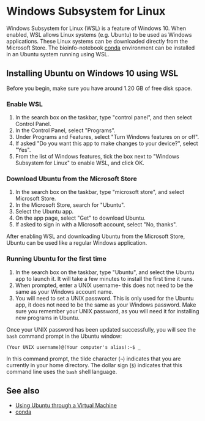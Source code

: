 # Windows Subsystem for Linux

Windows Subsystem for Linux (WSL) is a feature of Windows 10.
When enabled, WSL allows Linux systems (e.g. Ubuntu) to be used as Windows applications.
These Linux systems can be downloaded directly from the Microsoft Store.
The bioinfo-notebook [conda](conda.md) environment can be installed in an Ubuntu system running using WSL.

## Installing Ubuntu on Windows 10 using WSL

Before you begin, make sure you have around 1.20 GB of free disk space.

### Enable WSL

1. In the search box on the taskbar, type "control panel", and then select Control Panel.
2. In the Control Panel, select "Programs".
3. Under Programs and Features, select "Turn Windows features on or off".
4. If asked "Do you want this app to make changes to your device?", select "Yes".
5. From the list of Windows features, tick the box next to "Windows Subsystem for Linux" to enable WSL, and click OK.

### Download Ubuntu from the Microsoft Store

1. In the search box on the taskbar, type "microsoft store", and select Microsoft Store.
2. In the Microsoft Store, search for "Ubuntu".
3. Select the Ubuntu app.
4. On the app page, select "Get" to download Ubuntu.
5. If asked to sign in with a Microsoft account, select "No, thanks".

After enabling WSL and downloading Ubuntu from the Microsoft Store, Ubuntu can be used like a regular Windows application.

### Running Ubuntu for the first time

1. In the search box on the taskbar, type "Ubuntu", and select the Ubuntu app to launch it. It will take a few minutes to install the first time it runs.
2. When prompted, enter a UNIX username- this does not need to be the same as your Windows account name.
3. You will need to set a UNIX password. This is only used for the Ubuntu app, it does not need to be the same as your Windows password. Make sure you remember your UNIX password, as you will need it for installing new programs in Ubuntu.

Once your UNIX password has been updated successfully, you will see the `bash` command prompt in the Ubuntu window:

```
(Your UNIX username)@(Your computer's alias):~$ _
```

In this command prompt, the tilde character (`~`) indicates that you are currently in your home directory.
The dollar sign (`$`) indicates that this command line uses the `bash` shell language.

## See also

- [Using Ubuntu through a Virtual Machine](ubuntu_virtualbox.md) 
- [conda](conda.md)
